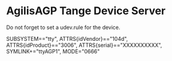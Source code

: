 # AgilisAGP Tange Device Server

Do not forget to set a udev.rule for the device.

SUBSYSTEM=="tty", ATTRS{idVendor}=="104d", ATTRS{idProduct}=="3006", ATTRS{serial}=="XXXXXXXXXX", SYMLINK+="ttyAGP1", MODE="0666"
